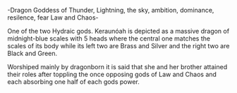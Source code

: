 -Dragon Goddess of Thunder, Lightning, the sky, ambition, dominance, resilence, fear Law and Chaos-

One of the two Hydraic gods. Keraunóah is depicted as a massive dragon of midnight-blue scales with 5 heads where the central one matches the scales of its body while its left two are Brass and Silver and the right two are Black and Green.

Worshiped mainly by dragonborn it is said that she and her brother attained their roles after toppling the once opposing gods of Law and Chaos and each absorbing one half of each gods power.